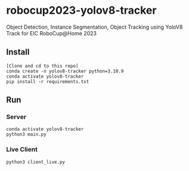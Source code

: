 # robocup2023-yolov8-tracker
Object Detection, Instance Segmentation, Object Tracking using YoloV8 Track for EIC RoboCup@Home 2023

## Install
    [Clone and cd to this repo]
    conda create -n yolov8-tracker python=3.10.9
    conda activate yolov8-tracker
    pip install -r requirements.txt

## Run
### Server
    conda activate yolov8-tracker
    python3 main.py
### Live Client
    python3 client_live.py

